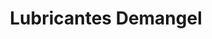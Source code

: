 ---
title: "Lubricantes Demangel"
url: /nunoa/lubricantes-demangel/
shop: reparación de automóviles
---